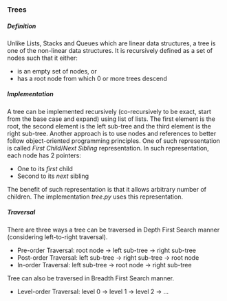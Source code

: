 ### Trees
##### Definition
Unlike Lists, Stacks and Queues which are linear data structures, a tree is one of the non-linear data structures. It is recursively defined as a set of nodes such that it either:
  * is an empty set of nodes, or
  * has a root node from which 0 or more trees descend

##### Implementation
A tree can be implemented recursively (co-recursively to be exact, start from the base case and expand) using list of lists. The first element is the root, the second element is the left sub-tree and the third element is the right sub-tree. Another approach is to use nodes and references to better follow object-oriented programming principles. One of such representation is called $First$ $Child/Next$ $Sibling$ representation. In such representation, each node has 2 pointers:
  * One to its $first$ child
  * Second to its $next$ sibling

The benefit of such representation is that it allows arbitrary number of children. The implementation $tree.py$ uses this representation.

##### Traversal
There are three ways a tree can be traversed in Depth First Search manner (considering left-to-right traversal).
* Pre-order Traversal: root node $\rightarrow$ left sub-tree $\rightarrow$ right sub-tree
* Post-order Traversal: left sub-tree $\rightarrow$ right sub-tree $\rightarrow$ root node
* In-order Traversal: left sub-tree $\rightarrow$ root node $\rightarrow$ right sub-tree

Tree can also be traversed in Breadth First Search manner.
* Level-order Traversal: level 0 $\rightarrow$ level 1 $\rightarrow$ level 2 $\rightarrow$ ...

